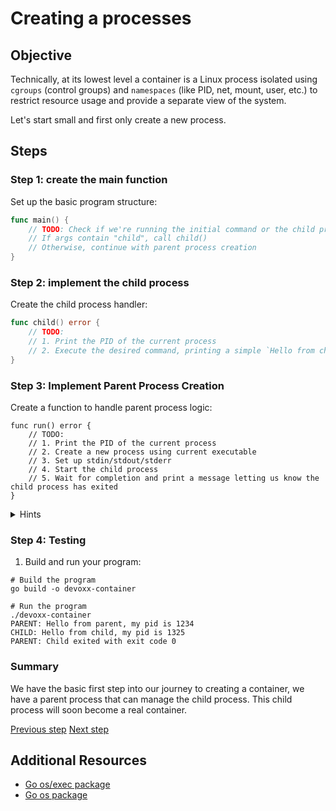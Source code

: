 # Creating a processes

## Objective

Technically, at its lowest level a container is a Linux process isolated using
`cgroups` (control groups) and `namespaces` (like PID, net, mount, user, etc.)
to restrict resource usage and provide a separate view of the system.

Let's start small and first only create a new process.

## Steps

### Step 1: create the main function

Set up the basic program structure:

```go
func main() {
	// TODO: Check if we're running the initial command or the child process
	// If args contain "child", call child()
	// Otherwise, continue with parent process creation
}
```

### Step 2: implement the child process

Create the child process handler:

```go
func child() error {
	// TODO:
	// 1. Print the PID of the current process
	// 2. Execute the desired command, printing a simple `Hello from child` is enough for now
}
```

### Step 3: Implement Parent Process Creation

Create a function to handle parent process logic:

```golang
func run() error {
	// TODO:
	// 1. Print the PID of the current process
	// 2. Create a new process using current executable
	// 3. Set up stdin/stdout/stderr
	// 4. Start the child process
	// 5. Wait for completion and print a message letting us know the child process has exited
}
```

<details>
<summary>Hints</summary>

- Use `os.Getpid()` to get the pid of the current process
- Use `/proc/self/exe` to re-execute the same process
- Use `os.Args` to detect if running as child
- Use `cmd.Start()` and `cmd.Wait()` for better process control

</details>

### Step 4: Testing

1. Build and run your program:

```console
# Build the program
go build -o devoxx-container

# Run the program
./devoxx-container
PARENT: Hello from parent, my pid is 1234
CHILD: Hello from child, my pid is 1325
PARENT: Child exited with exit code 0
```

### Summary

We have the basic first step into our journey to creating a container, we have a
parent process that can manage the child process. This child process will soon
become a real container.

[Previous step](./01-intro.md) [Next step](./03-namespace-isolation.md)

## Additional Resources

- [Go os/exec package](https://pkg.go.dev/os/exec)
- [Go os package](https://pkg.go.dev/os)
